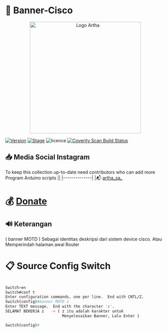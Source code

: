 

# :pushpin: Banner-Cisco



<p align="center">
  <img src="https://i.postimg.cc/k5Wybw63/logo.jpg" alt="Logo Artha"/ style="height:350px;" "width: 350px;">
</p>


[![Version](https://img.shields.io/badge/VENOM-1.0.17-brightgreen.svg?maxAge=259200)]()
[![Stage](https://img.shields.io/badge/Release-Stable-brightgreen.svg)]()
![licence](https://img.shields.io/badge/license-GPLv3-brightgreen.svg)
[![Coverity Scan Build Status](https://scan.coverity.com/projects/aircrack-ng/badge.svg)](##Link##)



## :inbox_tray: Media Social Instagram

To keep this collection up-to-date need contributors who can add more Program Arduino scripts
||
|--------------|
|:mailbox_with_mail: [artha_sa_](https://www.instagram.com/artha_sa_/)


# :moneybag: [Donate](https://saweria.co/arthasyarif)



## :loud_sound: Keterangan

( banner MOTD ) Sebagai identitas deskripsi dari sistem device cisco.
Atau
Memperindah halaman awal Router


# :clipboard: Source Config Switch

```bash

Switch>en
Switch#conf t
Enter configuration commands, one per line.  End with CNTL/Z.
Switch(config)#banner MOTD z
Enter TEXT message.  End with the character 'z'.
SELAMAT BEKERJA z   -> ( z itu adalah karakter untuk
                         Menyelesaikan Banner, Lalu Enter )

Switch(config)#


```

